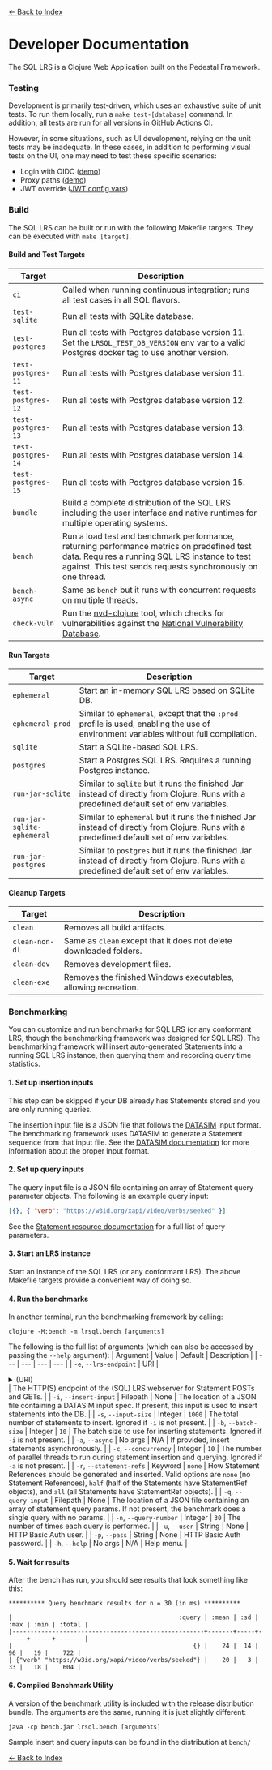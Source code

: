 [<- Back to Index](index.md)

# Developer Documentation

The SQL LRS is a Clojure Web Application built on the Pedestal Framework.

### Testing

Development is primarily test-driven, which uses an exhaustive suite of unit tests. To run them locally, run a `make test-[database]` command. In addition, all tests are run for all versions in GitHub Actions CI.

However, in some situations, such as UI development, relying on the unit tests may be inadequate. In these cases, in addition to performing visual tests on the UI, one may need to test these specific scenarios:
- Login with OIDC ([demo](oidc.md#keycloak-demo))
- Proxy paths ([demo](other_demos.md#proxied-lrs-demo))
- JWT override ([JWT config vars](env_vars.md#jwt-config))

### Build

The SQL LRS can be built or run with the following Makefile targets. They can be executed with `make [target]`.

#### Build and Test Targets

| Target             | Description                                                                                                                                                                                                  |
| ------------------ | ------------------------------------------------------------------------------------------------------------------------------------------------------------------------------------------------------------ |
| `ci`               | Called when running continuous integration; runs all test cases in all SQL flavors.                                                                                                                          |
| `test-sqlite`      | Run all tests with SQLite database.                                                                                                                                                                          |
| `test-postgres`    | Run all tests with Postgres database version 11. Set the `LRSQL_TEST_DB_VERSION` env var to a valid Postgres docker tag to use another version.                                                              |
| `test-postgres-11` | Run all tests with Postgres database version 11.                                                                                                                                                             |
| `test-postgres-12` | Run all tests with Postgres database version 12.                                                                                                                                                             |
| `test-postgres-13` | Run all tests with Postgres database version 13.                                                                                                                                                             |
| `test-postgres-14` | Run all tests with Postgres database version 14.                                                                                                                                                             |
| `test-postgres-15` | Run all tests with Postgres database version 15.                                                                                                                                                             |
| `bundle`           | Build a complete distribution of the SQL LRS including the user interface and native runtimes for multiple operating systems.                                                                                |
| `bench`            | Run a load test and benchmark performance, returning performance metrics on predefined test data. Requires a running SQL LRS instance to test against. This test sends requests synchronously on one thread. |
| `bench-async`      | Same as `bench` but it runs with concurrent requests on multiple threads.                                                                                                                                    |
| `check-vuln`       | Run the [nvd-clojure](https://github.com/rm-hull/nvd-clojure) tool, which checks for vulnerabilities against the [National Vulnerability Database](https://nvd.nist.gov/).                                   |

#### Run Targets

| Target                     | Description                                                                                                                                |
| -------------------------- | ------------------------------------------------------------------------------------------------------------------------------------------ |
| `ephemeral`                | Start an in-memory SQL LRS based on SQLite DB.                                                                                             |
| `ephemeral-prod`           | Similar to `ephemeral`, except that the `:prod` profile is used, enabling the use of environment variables without full compilation.       |
| `sqlite`                   | Start a SQLite-based SQL LRS.                                                                                                              |
| `postgres`                 | Start a Postgres SQL LRS. Requires a running Postgres instance.                                                                            |
| `run-jar-sqlite`           | Similar to `sqlite` but it runs the finished Jar instead of directly from Clojure. Runs with a predefined default set of env variables.    |
| `run-jar-sqlite-ephemeral` | Similar to `ephemeral` but it runs the finished Jar instead of directly from Clojure. Runs with a predefined default set of env variables. |
| `run-jar-postgres`         | Similar to `postgres` but it runs the finished Jar instead of directly from Clojure. Runs with a predefined default set of env variables.  |

#### Cleanup Targets

| Target         | Description                                                        |
| -------------- | ------------------------------------------------------------------ |
| `clean`        | Removes all build artifacts.                                       |
| `clean-non-dl` | Same as `clean` except that it does not delete downloaded folders. |
| `clean-dev`    | Removes development files.                                         |
| `clean-exe`    | Removes the finished Windows executables, allowing recreation.     |

### Benchmarking

You can customize and run benchmarks for SQL LRS (or any conformant LRS, though the benchmarking framework was designed for SQL LRS). The benchmarking framework will insert auto-generated Statements into a running SQL LRS instance, then querying them and recording query time statistics.

#### 1. Set up insertion inputs

This step can be skipped if your DB already has Statements stored and you are only running queries.

The insertion input file is a JSON file that follows the [DATASIM](https://github.com/yetanalytics/datasim) input format. The benchmarking framework uses DATASIM to generate a Statement sequence from that input file. See the [DATASIM documentation](https://github.com/yetanalytics/datasim#usage) for more information about the proper input format.

#### 2. Set up query inputs

The query input file is a JSON file containing an array of Statement query parameter objects. The following is an example query input:

```json
[{}, { "verb": "https://w3id.org/xapi/video/verbs/seeked" }]
```

See the [Statement resource documentation](https://github.com/adlnet/xAPI-Spec/blob/master/xAPI-Communication.md#213-get-statements) for a full list of query parameters.

#### 3. Start an LRS instance

Start an instance of the SQL LRS (or any conformant LRS). The above Makefile targets provide a convenient way of doing so.

#### 4. Run the benchmarks

In another terminal, run the benchmarking framework by calling:

```
clojure -M:bench -m lrsql.bench [arguments]
```

The following is the full list of arguments (which can also be accessed by passing the `--help` argument):
| Argument | Value | Default | Description |
| --- | --- | --- | --- |
| `-e`, `--lrs-endpoint` | URI | <details>`http://0.0.0.0:8080/xapi/statements`<summary>(URI)</summary></details> | The HTTP(S) endpoint of the (SQL) LRS webserver for Statement POSTs and GETs. |
| `-i`, `--insert-input` | Filepath | None | The location of a JSON file containing a DATASIM input spec. If present, this input is used to insert statements into the DB. |
| `-s`, `--input-size` | Integer | `1000` | The total number of statements to insert. Ignored if `-i` is not present. |
| `-b`, `--batch-size` | Integer | `10` | The batch size to use for inserting statements. Ignored if `-i` is not present. |
| `-a`, `--async` | No args | N/A | If provided, insert statements asynchronously. |
| `-c`, `--concurrency` | Integer | `10` | The number of parallel threads to run during statement insertion and querying. Ignored if `-a` is not present. |
| `-r`, `--statement-refs` | Keyword | `none` | How Statement References should be generated and inserted. Valid options are `none` (no Statement References), `half` (half of the Statements have StatementRef objects), and `all` (all Statements have StatementRef objects). |
| `-q`, `--query-input` | Filepath | None | The location of a JSON file containing an array of statement query params. If not present, the benchmark does a single query with no params. |
| `-n`, `--query-number` | Integer | `30` | The number of times each query is performed. |
| `-u`, `--user` | String | None | HTTP Basic Auth user. |
| `-p`, `--pass` | String | None | HTTP Basic Auth password. |
| `-h`, `--help` | No args | N/A | Help menu. |

#### 5. Wait for results

After the bench has run, you should see results that look something like this:

```
********** Query benchmark results for n = 30 (in ms) **********

|                                              :query | :mean | :sd | :max | :min | :total |
|-----------------------------------------------------+-------+-----+------+------+--------|
|                                                  {} |    24 |  14 |   96 |   19 |    722 |
| {"verb" "https://w3id.org/xapi/video/verbs/seeked"} |    20 |   3 |   33 |   18 |    604 |
```

#### 6. Compiled Benchmark Utility

A version of the benchmark utility is included with the release distribution bundle. The arguments are the same, running it is just slightly different:

```
java -cp bench.jar lrsql.bench [arguments]
```

Sample insert and query inputs can be found in the distribution at `bench/`

[<- Back to Index](index.md)
